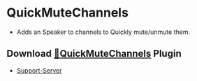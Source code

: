# QuickMuteChannels
- Adds an Speaker to channels to Quickly mute/unmute them.
## Download [**🔽QuickMuteChannels**](https://betterdiscord.net/ghdl?url=https://raw.githubusercontent.com/Strencher/BetterDiscordStuff/master/QuickMuteChannels/QuickMuteChannels.plugin.js) Plugin
 - [Support-Server](https://discord.gg/gvA2ree)